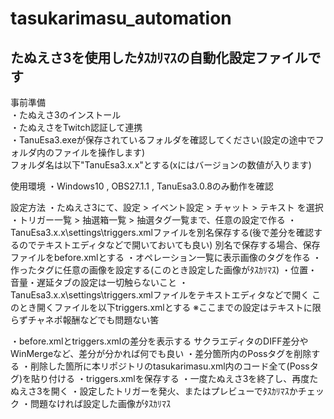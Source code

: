 # tasukarimasu_automation
## たぬえさ3を使用したﾀｽｶﾘﾏｽの自動化設定ファイルです

事前準備<br>
・たぬえさ3のインストール<br>
・たぬえさをTwitch認証して連携<br>
・TanuEsa3.exeが保存されているフォルダを確認してください(設定の途中でフォルダ内のファイルを操作します)<br>
  フォルダ名は以下"TanuEsa3.x.x"とする(xにはバージョンの数値が入ります)<br>

使用環境
・Windows10 , OBS27.1.1 , TanuEsa3.0.8のみ動作を確認

設定方法
・たぬえさ3にて、設定 > イベント設定 > チャット > テキスト を選択
・トリガー一覧 > 抽選箱一覧 > 抽選タグ一覧まで、任意の設定で作る
・TanuEsa3.x.x\settings\triggers.xmlファイルを別名保存する(後で差分を確認するのでテキストエディタなどで開いておいても良い)
  別名で保存する場合、保存ファイルをbefore.xmlとする
・オペレーション一覧に表示画像のタグを作る
・作ったタグに任意の画像を設定する(このとき設定した画像がﾀｽｶﾘﾏｽ)
・位置・音量・遅延タブの設定は一切触らないこと
・TanuEsa3.x.x\settings\triggers.xmlファイルをテキストエディタなどで開く
  このとき開くファイルを以下triggers.xmlとする
※ここまでの設定はテキストに限らずチャネポ報酬などでも問題ない筈

・before.xmlとtriggers.xmlの差分を表示する
  サクラエディタのDIFF差分やWinMergeなど、差分が分かれば何でも良い
・差分箇所内のPossタグを削除する
・削除した箇所に本リポジトリのtasukarimasu.xml内のコード全て(Possタグ)を貼り付ける
・triggers.xmlを保存する
・一度たぬえさ3を終了し、再度たぬえさ3を開く
・設定したトリガーを発火、またはプレビューでﾀｽｶﾘﾏｽかチェック
・問題なければ設定した画像がﾀｽｶﾘﾏｽ



